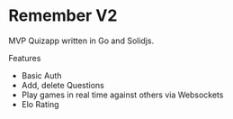 # Remember V2

MVP Quizapp written in Go and Solidjs.

Features

- Basic Auth
- Add, delete Questions
- Play games in real time against others via Websockets
- Elo Rating
